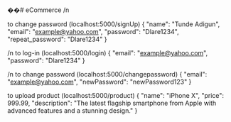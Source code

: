 ��#   e C o m m e r c e 
/n

to change password (localhost:5000/signUp)
 {
  "name": "Tunde Adigun",
  "email": "example@yahoo.com",
  "password": "Dlare1234",
  "repeat_password": "Dlare1234"
}



/n
to log-in (localhost:5000/login)
{
  "email": "example@yahoo.com",
  "password": "Dlare1234"
}



/n
to change password (localhost:5000/changepassword)
{
  "email": "example@yahoo.com",
  "newPassword": "newPassword123"
}




to upload product (localhost:5000/product)
{
  "name": "iPhone X",
  "price": 999.99,
  "description": "The latest flagship smartphone from Apple with advanced features and a stunning design."
}
